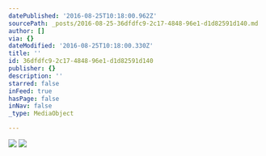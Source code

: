 ```yaml
---
datePublished: '2016-08-25T10:18:00.962Z'
sourcePath: _posts/2016-08-25-36dfdfc9-2c17-4848-96e1-d1d82591d140.md
author: []
via: {}
dateModified: '2016-08-25T10:18:00.330Z'
title: ''
id: 36dfdfc9-2c17-4848-96e1-d1d82591d140
publisher: {}
description: ''
starred: false
inFeed: true
hasPage: false
inNav: false
_type: MediaObject

---
```

![](https://imgflo.herokuapp.com/graph/vahj1ThiexotieMo/d74e92cfdb6876fb5e00f6ca2f7e043d/croprotate.jpg?cropheight=1825&cropwidth=2736&degrees=0&input=https%3A%2F%2Fthe-grid-user-content.s3-us-west-2.amazonaws.com%2F9592fc65-fde0-4672-bd1e-eb946558e41c.jpg&x=0&y=0)
![](https://the-grid-user-content.s3-us-west-2.amazonaws.com/bdc82348-04b0-4055-8e57-67d7cc755c07.jpg)